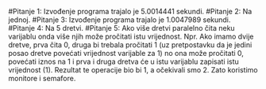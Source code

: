 ﻿#Pitanje 1:
Izvođenje programa trajalo je 5.0014441 sekundi.
#Pitanje 2:
Na jednoj.
#Pitanje 3:
Izvođenje programa trajalo je 1.0047989 sekundi.
#Pitanje 4:
Na 5 dretvi.
#Pitanje 5:
Ako više dretvi paralelno čita neku varijablu onda više njih može pročitati istu vrijednost.
Npr. Ako imamo dvije dretve, prva čita 0, druga bi trebala pročitati 1 
(uz pretpostavku da je jedini posao dretve povećati vrijednost varijable za 1)
no ona može pročitati 0, povećati iznos na 1 i prva i druga dretva će u istu varijablu zapisati istu vrijednost (1).
Rezultat te operacije bio bi 1, a očekivali smo 2. Zato koristimo monitore i semafore.